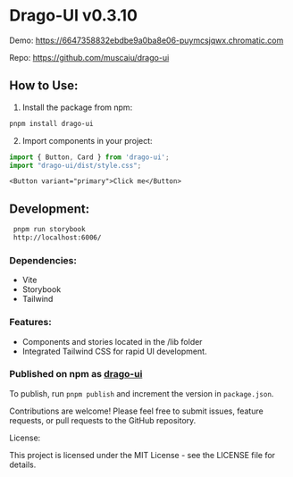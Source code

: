 # Drago-UI v0.3.10
 
Demo: https://6647358832ebdbe9a0ba8e06-puymcsjqwx.chromatic.com

Repo: https://github.com/muscaiu/drago-ui


## How to Use:

1. Install the package from npm:
```bash
pnpm install drago-ui
```
2. Import components in your project:
```javascript
import { Button, Card } from 'drago-ui';
import "drago-ui/dist/style.css";
```
```tsx
<Button variant="primary">Click me</Button>
```

## Development:

```bash
 pnpm run storybook
 http://localhost:6006/
```

### Dependencies:

- Vite
- Storybook
- Tailwind

### Features:

- Components and stories located in the /lib folder
- Integrated Tailwind CSS for rapid UI development.


### Published on npm as [drago-ui](https://www.npmjs.com/package/drago-ui)

To publish, run `pnpm publish` and increment the version in `package.json`.


Contributions are welcome! Please feel free to submit issues, feature requests, or pull requests to the GitHub repository.

License:

This project is licensed under the MIT License - see the LICENSE file for details.